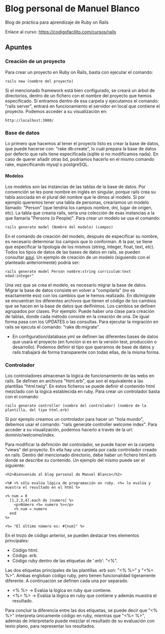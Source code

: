 # Blog personal de Manuel Blanco

Blog de práctica para aprendizaje de Ruby on Rails

Enlace al curso: https://codigofacilito.com/cursos/rails

## Apuntes

### Creación de un proyecto

Para crear un proyecto en Ruby on Rails, basta con ejecutar el comando:

```
rails new (nombre del proyecto)
```

Si el mencionado framework está bien configurado, se creará un árbol de directorios, dentro de un fichero con el nombre del proyecto que hemos especificado. Si entramos dentro de esa carpeta y ejecutamos el comando: "rails server", entrará en funcionamiento el servidor en local que contiene el proyecto. Podemos acceder a su visualización en:

```
http://localhost:3000/
```


### Base de datos

Lo primero que hacemos al tener el proyecto listo es crear la base de datos, que puede hacerse con: "rake db:create", lo cuál prepara la base de datos por defecto que rails tiene especificada (sqlite si no modificamos nada). En caso de querer añadir otras bd, podríamos hacerlo en el mismo comando rake, especificando mysql o postgreSQL.

#### Modelos

Los modelos son las instancias de las tablas de la base de datos. Por convención se les pone nombre en inglés en singular, porque rails crea su tabla asociada en el plural del nombre que le dimos al modelo. Si por ejemplo queremos tener una tabla de personas, crearíamos un modelo llamado: "Person" (que tendría los campos nombre, dni, lugar de origen, etc). La tabla que crearía rails, sería una colección de esas instancias a la que llamaría "Persons (o People)". Para crear un modelo se usa el comando:

```
rails generate model (Nombre del modelo) (campos)
```

En el comando de creación del modelo, después de especificar su nombre, es necesario determinar los campos que lo conforman. A la par, se tiene que especificar la tipología de los mismos (string, integer, float, text, etc). Todos los tipos de datos de las bases de datos en rails, se pueden consultar [aquí](https://stackoverflow.com/questions/17918117/rails-4-list-of-available-datatypes). Un ejemplo de creación de un modelo (siguiendo con el planteado anteriormente)  podría ser:

```
rails generate model Person nombre:string curriculum:text edad:integer"
```

Una vez que se crea el modelo, es necesario migrar la base de datos. Migrar la base de datos consiste en volver a "compilarla" (no es exactamente eso) con los cambios que le hemos realizado. En db/migrate se encuentran los diferentes archivos que tienen el código de los cambios que se hacen en la base de datos que deifinimos. Los cambios se definen agrupados por clases. Por ejemplo: Puede haber una clase para creación de tablas, donde cada método consiste en la creación de una. De igual forma pasa con los UPDATES o las consultas. Para ejecutar la migración en rails se ejecuta el comando: "rake db:migrate".

 * En configuration/database.yml se definen las diferentes bases de datos que usará el proyecto (en función si es en la versión test, producción o desarrollo). Podemos definir el tipo que queramos de base de datos y rails trabajará de forma transparente con todas ellas, de la misma forma.


### Controlador

Los controladores almacenan la lógica de funcionamiento de las webs en rails. Se definen en archivos "html.erb", que son el equivalente a las plantillas "html.twig". En estos ficheros se puede definir el contenido html mezclado con la lógica establecida en ruby. Para crear un controlador basta con el comando:

```
rails generate controller (nombre del controlador) (nombre de la plantilla, del tipo html.erb)
```

Si por ejemplo creamos un controlador para hacer un "hola mundo", debemos usar el comando: "rails generate controller welcome index". Para acceder a su visualización, podemos hacerlo a través de la url: dominio/welcome/index.

Para modificar la definición del controlador, se puede hacer en la carpeta "views" del proyecto. En ella hay una carpeta por cada controlador creado en rails. Dentro del mencionado directorio, debe haber un fichero html.erb donde se describe su contenido. Un ejemplo del mismo puede ser el siguiente:

```
<h2>Bienvenido al blog personal de Manuel Blanco</h2>

<%# <% sólo evalúa lógica de programación en ruby. <%= lo evalúa y muestra el resultado en el html %>

<% num = 0
  [1,2,3,4].each do |numero| %>
    <p>Número <%= numero %></p>
    <% num = numero
  end
%>

<%= "El último número es: #{num}" %>
```

En el trozo de código anterior, se pueden destacar tres elementos principales:

 + Código html.
 + Código .erb.
 + Código ruby dentro de las etiquetas de '.erb': "<%".

Las dos etiquetas principales de las plantillas .erb son: "<% %>" y "<%= %>". Ambas engloban código ruby, pero tienen funcionalidad ligeramente diferente. A continuación se definen cada una por separado.

 * <% %> -> Evalúa la lógica en ruby que contiene.
 * <%= %> -> Evalúa la lógica en ruby que contiene y además muestra el resultado.

Para concluir la diferencia entre las dos etiquetas, se puede decir que "<% %>" interpreta únicamente código en ruby, mientras que "<%= %>", además de interpretarlo puede mezclar el resultado de su evaluación con texto plano, para representar los resultados.
